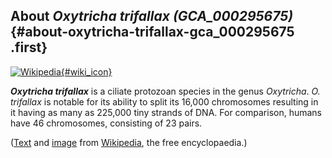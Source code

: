 About *Oxytricha trifallax (GCA\_000295675)* {#about-oxytricha-trifallax-gca_000295675 .first}
--------------------------------------------

[![Wikipedia](/img/wikipedia_logo_v2_en.png){#wiki_icon}](http://en.wikipedia.org/wiki/Oxytricha_trifallax)

***Oxytricha trifallax*** is a ciliate protozoan species in the genus
*Oxytricha*. *O. trifallax* is notable for its ability to split its
16,000 chromosomes resulting in it having as many as 225,000 tiny
strands of DNA. For comparison, humans have 46 chromosomes, consisting
of 23 pairs.

([Text](http://en.wikipedia.org/wiki/Oxytricha_trifallax) and
[image](https://commons.wikimedia.org/wiki/File:Oxytricha_trifallax.jpg)
from [Wikipedia](http://en.wikipedia.org/), the free encyclopaedia.)
